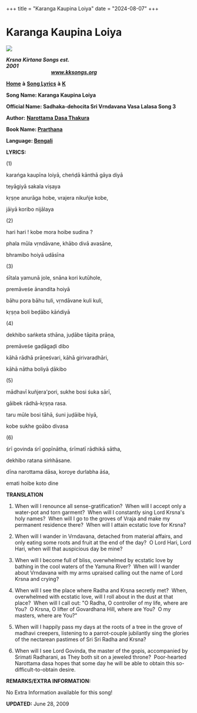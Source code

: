+++
title = "Karanga Kaupina Loiya"
date = "2024-08-07"
+++

# Karanga Kaupina Loiya
**[![](http://kksongs.org/image_files/image002.jpg)](http://kksongs.org/)**

**_Krsna_** **_Kirtana Songs est. 2001_**                                                                                                                                                      **_www.kksongs.org_**

**[Home](http://kksongs.org/)** **à** **[Song Lyrics](http://kksongs.org/lyrics.html)** **à** **[K](http://kksongs.org/songs/song_k.html)**

**Song Name: Karanga Kaupina Loiya**

**Official Name: Sadhaka-dehocita Sri Vrndavana Vasa Lalasa Song 3**

**Author:** [**Narottama** **Dasa Thakura**](http://kksongs.org/authors/list/narottama.html)

**Book Name: [Prarthana](http://kksongs.org/authors/prarthana.html)**

**Language: [Bengali](http://kksongs.org/language/list/bengali.html)**

**LYRICS:**

(1)

karańga kaupīna loiyā, cheńḍā kānthā gāya diyā

teyāgiyā sakala viṣaya

kṛṣṇe anurāga hobe, vrajera nikuñje kobe,

jāiyā koribo nijālaya

(2)

hari hari ! kobe mora hoibe sudina ?

phala mūla vṛndāvane, khābo divā avasāne,

bhramibo hoiyā udāsīna

(3)

śītala yamunā jole, snāna kori kutūhole,

premāveśe ānandita hoiyā

bāhu pora bāhu tuli, vṛndāvane kuli kuli,

kṛṣṇa boli beḍābo kāńdiyā

(4)

dekhibo sańketa sthāna, juḍābe tāpita prāṇa,

premāveśe gaḍāgaḍi dibo

kāhā rādhā prāṇeśvari, kāhā girivaradhāri,

kāhā nātha boliyā ḍākibo

(5)

mādhavī kuñjera'pori, sukhe bosi śuka sārī,

gāibek rādhā-kṛṣṇa rasa.

taru mūle bosi tāhā, śuni juḍāibe hiyā,

kobe sukhe goābo divasa

(6)

śrī govinda śrī gopīnātha, śrīmatī rādhikā sātha,

dekhibo ratana siḿhāsane.

dīna narottama dāsa, koroye durlabha āśa,

emati hoibe koto dine

**TRANSLATION**

1) When will I renounce all sense-gratification?  When will I accept only a water-pot and torn garment?  When will I constantly sing Lord Krsna's holy names?  When will I go to the groves of Vraja and make my permanent residence there?  When will I attain ecstatic love for Krsna?

2) When will I wander in Vrndavana, detached from material affairs, and only eating some roots and fruit at the end of the day?  O Lord Hari, Lord Hari, when will that auspicious day be mine?

3) When will I become full of bliss, overwhelmed by ecstatic love by bathing in the cool waters of the Yamuna River?  When will I wander about Vrndavana with my arms upraised calling out the name of Lord Krsna and crying?

4) When will I see the place where Radha and Krsna secretly met?  When, overwhelmed with ecstatic love, will I roll about in the dust at that place?  When will I call out: "O Radha, O controller of my life, where are You?  O Krsna, O lifter of Govardhana Hill, where are You?  O my masters, where are You?"

5) When will I happily pass my days at the roots of a tree in the grove of madhavi creepers, listening to a parrot-couple jubilantly sing the glories of the nectarean pastimes of Sri Sri Radha and Krsna?

6) When will I see Lord Govinda, the master of the gopis, accompanied by Srimati Radharani, as They both sit on a jeweled throne?  Poor-hearted Narottama dasa hopes that some day he will be able to obtain this so-difficult-to-obtain desire.

**REMARKS/EXTRA INFORMATION:**

No Extra Information available for this song!

**UPDATED:** June 28, 2009